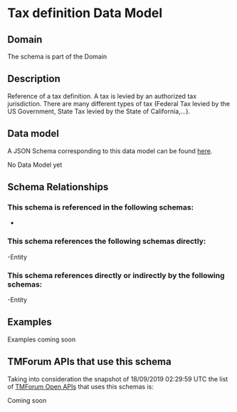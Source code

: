 # Tax definition Data Model

## Domain

The  schema is part of the  Domain

## Description

Reference of a tax definition. A tax is levied by an authorized tax jurisdiction. There are many different types of tax (Federal Tax levied by the US Government, State Tax levied by the State of California,…).

## Data model

A JSON Schema corresponding to this data model can be found
[here](https://github.com/tmforum-rand/schemas/blob/master/Common/TaxDefinition.schema.json).

No Data Model yet

## Schema Relationships

### This schema is referenced in the following schemas:

-

### This schema references the following schemas directly:

-Entity

### This schema references directly or indirectly by the following schemas:

-Entity



## Examples

Examples coming soon

## TMForum APIs that use this schema

Taking into consideration the snapshot of 18/09/2019 02:29:59 UTC the list of [TMForum Open APIs](https://www.tmforum.org/open-apis/) that uses this schemas is:

Coming soon